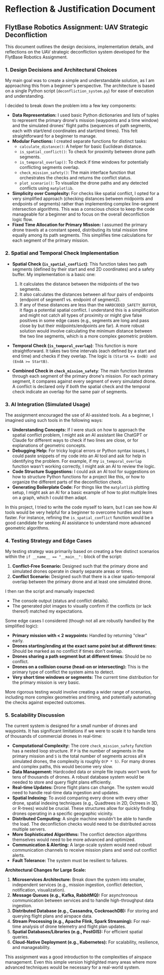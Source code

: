 # Reflection & Justification Document

## FlytBase Robotics Assignment: UAV Strategic Deconfliction

This document outlines the design decisions, implementation details, and reflections on the UAV strategic deconfliction system developed for the FlytBase Robotics Assignment.

### 1. Design Decisions and Architectural Choices

My main goal was to create a simple and understandable solution, as I am approaching this from a beginner's perspective. The architecture is based on a single Python script (`deconfliction_system.py`) for ease of execution and understanding.

I decided to break down the problem into a few key components:

*   **Data Representation:** I used basic Python dictionaries and lists of tuples to represent the primary drone's mission (waypoints and a time window) and the simulated drones' flight paths (sequences of path segments, each with start/end coordinates and start/end times). This felt straightforward for a beginner to manage.
*   **Modular Functions:** I created separate functions for distinct tasks:
    *   `calculate_distance()`: A helper for basic Euclidean distance.
    *   `is_spatial_conflict()`: To check for proximity between drone path segments.
    *   `is_temporal_overlap()`: To check if time windows for potentially conflicting segments overlap.
    *   `check_mission_safety()`: The main interface function that orchestrates the checks and returns the conflict status.
    *   `plot_scenario()`: To visualize the drone paths and any detected conflicts using `matplotlib`.
*   **Simplicity over Complexity:** For checks like spatial conflict, I opted for a very simplified approach (checking distances between midpoints and endpoints of segments) rather than implementing complex line-segment intersection algorithms. This was a conscious choice to keep the code manageable for a beginner and to focus on the overall deconfliction logic flow.
*   **Fixed Time Allocation for Primary Mission:** I assumed the primary drone travels at a constant speed, distributing its total mission time equally among its path segments. This simplifies time calculations for each segment of the primary mission.

### 2. Spatial and Temporal Check Implementation

*   **Spatial Check (`is_spatial_conflict`)**: This function takes two path segments (defined by their start and end 2D coordinates) and a safety buffer. My implementation is a basic one:
    1.  It calculates the distance between the midpoints of the two segments.
    2.  It also calculates the distances between all four pairs of endpoints (endpoint of segment1 vs. endpoint of segment2).
    3.  If any of these distances are less than the `HARDCODED_SAFETY_BUFFER`, it flags a potential spatial conflict. 
    I understand this is a simplification and might not catch all types of proximity or might give false positives in some edge cases (e.g., segments are long and pass close by but their midpoints/endpoints are far). A more robust solution would involve calculating the minimum distance between the two line segments, which is a more complex geometric problem.

*   **Temporal Check (`is_temporal_overlap`)**: This function is more straightforward. It takes two time intervals (each defined by a start and end time) and checks if they overlap. The logic is `(StartA <= EndB) and (EndA >= StartB)`.

*   **Combined Check in `check_mission_safety`**: The main function iterates through each segment of the primary drone's mission. For each primary segment, it compares against every segment of every simulated drone. A conflict is declared only if *both* the spatial check and the temporal check indicate an overlap for the same pair of segments.

### 3. AI Integration (Simulated Usage)

The assignment encouraged the use of AI-assisted tools. As a beginner, I imagined using such tools in the following ways:

*   **Understanding Concepts:** If I were stuck on how to approach the spatial conflict problem, I might ask an AI assistant like ChatGPT or Claude for different ways to check if two lines are close, or for explanations of geometric concepts.
*   **Debugging Help:** For tricky logical errors or Python syntax issues, I could paste snippets of my code into an AI tool and ask for help in identifying the problem. For example, if my `is_temporal_overlap` function wasn't working correctly, I might ask an AI to review the logic.
*   **Code Structure Suggestions:** I could ask an AI tool for suggestions on how to structure Python functions for a project like this, or how to organize the different parts of the deconfliction check.
*   **Generating Boilerplate Code:** For things like the `matplotlib` plotting setup, I might ask an AI for a basic example of how to plot multiple lines on a graph, which I could then adapt.

In this project, I tried to write the code myself to learn, but I can see how AI tools would be very helpful for a beginner to overcome hurdles and learn faster. For instance, refining the `is_spatial_conflict` function would be a good candidate for seeking AI assistance to understand more advanced geometric algorithms.

### 4. Testing Strategy and Edge Cases

My testing strategy was primarily based on creating a few distinct scenarios within the `if __name__ == "__main__":` block of the script:

1.  **Conflict-Free Scenario:** Designed such that the primary drone and simulated drones operate in clearly separate areas or times.
2.  **Conflict Scenario:** Designed such that there is a clear spatio-temporal overlap between the primary drone and at least one simulated drone.

I then ran the script and manually inspected:
*   The console output (status and conflict details).
*   The generated plot images to visually confirm if the conflicts (or lack thereof) matched my expectations.

Some edge cases I considered (though not all are robustly handled by the simplified logic):

*   **Primary mission with < 2 waypoints:** Handled by returning "clear" early.
*   **Drones starting/ending at the exact same point but at different times:** Should be marked as no conflict if times don't overlap.
*   **Drones sharing a path segment but at different times:** Should be no conflict.
*   **Drones on a collision course (head-on or intersecting):** This is the primary type of conflict the system aims to detect.
*   **Very short time windows or segments:** The current time distribution for the primary mission is very basic.

More rigorous testing would involve creating a wider range of scenarios, including more complex geometries and timing, and potentially automating the checks against expected outcomes.

### 5. Scalability Discussion

The current system is designed for a small number of drones and waypoints. It has significant limitations if we were to scale it to handle tens of thousands of commercial drones in real-time:

*   **Computational Complexity:** The core `check_mission_safety` function has a nested loop structure. If `P` is the number of segments in the primary mission and `S` is the total number of segments across all `N` simulated drones, the complexity is roughly `O(P * S)`. For many drones and complex paths, this would become very slow.
*   **Data Management:** Hardcoded data or simple file inputs won't work for tens of thousands of drones. A robust database system would be needed to store and query flight plans efficiently.
*   **Real-time Updates:** Drone flight plans can change. The system would need to handle real-time data ingestion and updates.
*   **Spatial Indexing:** To avoid comparing every drone with every other drone, spatial indexing techniques (e.g., Quadtrees in 2D, Octrees in 3D, or R-trees) would be crucial. These structures allow for quickly finding drones operating in a specific geographic vicinity.
*   **Distributed Computing:** A single machine wouldn't be able to handle the load. The deconfliction checks would need to be distributed across multiple servers.
*   **More Sophisticated Algorithms:** The conflict detection algorithms themselves would need to be more advanced and optimized.
*   **Communication & Alerting:** A large-scale system would need robust communication channels to receive mission plans and send out conflict alerts.
*   **Fault Tolerance:** The system must be resilient to failures.

**Architectural Changes for Large Scale:**

1.  **Microservices Architecture:** Break down the system into smaller, independent services (e.g., mission ingestion, conflict detection, notification, visualization).
2.  **Message Queues (e.g., Kafka, RabbitMQ):** For asynchronous communication between services and to handle high-throughput data ingestion.
3.  **Distributed Database (e.g., Cassandra, CockroachDB):** For storing and querying flight plans and airspace data.
4.  **Stream Processing (e.g., Apache Flink, Spark Streaming):** For real-time analysis of drone telemetry and flight plan updates.
5.  **Spatial Databases/Libraries (e.g., PostGIS):** For efficient spatial queries.
6.  **Cloud-Native Deployment (e.g., Kubernetes):** For scalability, resilience, and manageability.

This assignment was a good introduction to the complexities of airspace management. Even this simple version highlighted many areas where more advanced techniques would be necessary for a real-world system.
